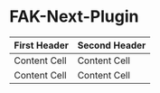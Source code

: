 # FAK-Next-Plugin

| First Header  | Second Header |
| ------------- | ------------- |
| Content Cell  | Content Cell  |
| Content Cell  | Content Cell  |